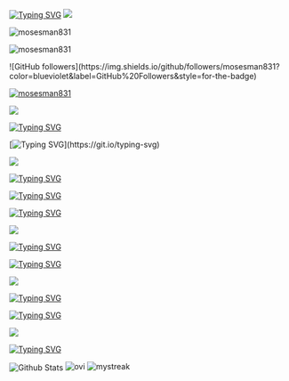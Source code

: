 [![Typing SVG](https://readme-typing-svg.demolab.com?font=Unbounded&duration=2000&pause=2000&color=20C20E&center=true&multiline=true&width=520&height=60&lines=Hi!+I'm+Moses;A+cybersecurity+developer+from+Hong+Kong)](https://git.io/typing-svg)
![](https://cdn.discordapp.com/attachments/297582971488174096/489474400329007115/1.gif)
<p align="left"> <img src="https://komarev.com/ghpvc/?username=mosesman831&label=Profile%20views&color=blueviolet&style=for-the-badge" alt="mosesman831" /> </p>
<p align="left"> <img src="https://img.shields.io/badge/Alt-manm15-blueviolet?style=for-the-badge" alt="mosesman831" /> </p>
![GitHub followers](https://img.shields.io/github/followers/mosesman831?color=blueviolet&label=GitHub%20Followers&style=for-the-badge)

<p align="left"> <a href="https://github.com/ryo-ma/github-profile-trophy"><img src="https://github-profile-trophy.vercel.app/?username=mosesman831&theme=algolia" alt="mosesman831" /></a> </p>

![](https://cdn.discordapp.com/attachments/297582971488174096/489474400329007115/1.gif)

[![Typing SVG](https://readme-typing-svg.demolab.com?font=Roboto&duration=4000&pause=5000&color=20C20E&center=true&width=500&height=100&lines=About+Me)](https://git.io/typing-svg)

[![Typing SVG](https://readme-typing-svg.demolab.com?font=Roboto&duration=3000&pause=3000&color=20C20E&center=true&multiline=true&width=500&height=100&lines=Hello%F0%9F%91%8B%2C+I+am+Moses!;I+am+a+software+developer+from+Hong+Kong.;You+can+view+all+my+projects%2C+skills%2C+languages+below.)](https://git.io/typing-svg)

![](https://cdn.discordapp.com/attachments/297582971488174096/489474400329007115/1.gif)

[![Typing SVG](https://readme-typing-svg.demolab.com?font=Roboto&duration=4000&pause=5000&color=20C20E&center=true&multiline=true&width=500&height=100&lines=Projects)](https://git.io/typing-svg)

[![Typing SVG](https://readme-typing-svg.demolab.com?font=Roboto&duration=500&pause=500&color=20C20E&center=true&width=500&height=100&lines=SPSE.gq;Neptune+V;Plasma+Executor;PR0T0N;ContWeb;SPSEmus;ByteX+Antivirus;OpenBAT)](https://git.io/typing-svg)

[![Typing SVG](https://readme-typing-svg.demolab.com?font=Roboto&duration=4000&pause=1000&color=20C20E&center=true&multiline=true&width=435&lines=Currently+working+on+SPSE.gq)](https://git.io/typing-svg)

![](https://cdn.discordapp.com/attachments/297582971488174096/489474400329007115/1.gif)

[![Typing SVG](https://readme-typing-svg.demolab.com?font=Roboto&duration=2000&pause=5000&color=20C20E&center=true&width=435&lines=Languages%3A)](https://git.io/typing-svg)

[![Typing SVG](https://readme-typing-svg.demolab.com?font=Roboto&duration=300&pause=300&color=20C20E&center=true&width=435&lines=HTML;CSS;JavaScript;Python;TypeScript;C%23;VB.net;Java;BatchFile;Powershell)](https://git.io/typing-svg)

![](https://cdn.discordapp.com/attachments/297582971488174096/489474400329007115/1.gif)

[![Typing SVG](https://readme-typing-svg.demolab.com?font=Roboto&duration=3000&pause=3000&color=20C20E&center=true&width=500&height=100&lines=Skills)](https://git.io/typing-svg)

[![Typing SVG](https://readme-typing-svg.demolab.com?font=Roboto&duration=300&pause=300&color=20C20E&center=true&width=500&height=100&lines=Full-Stack+Developer;Backend;Frontend)](https://git.io/typing-svg)

![](https://cdn.discordapp.com/attachments/297582971488174096/489474400329007115/1.gif)

[![Typing SVG](https://readme-typing-svg.demolab.com?font=Roboto&duration=3000&pause=3000&color=20C20E&center=true&width=500&height=100&lines=Stats)](https://git.io/typing-svg)

<img align="center" src="https://github-readme-stats.vercel.app/api?username=mosesman831&include_all_commits=true&count_private=true&show_icons=true&line_height=20&title_color=2B5BBD&icon_color=1124BB&text_color=A1A1A1&bg_color=0,000000,130F40" alt="Github Stats"/>

<img src="https://github-readme-stats.vercel.app/api/top-langs?username=mosesman831&show_icons=true&locale=en&layout=compact&theme=chartreuse-dark" alt="ovi" />

<img src="https://github-readme-streak-stats.herokuapp.com/?user=mosesman831&theme=algolia" alt="mystreak"/>
